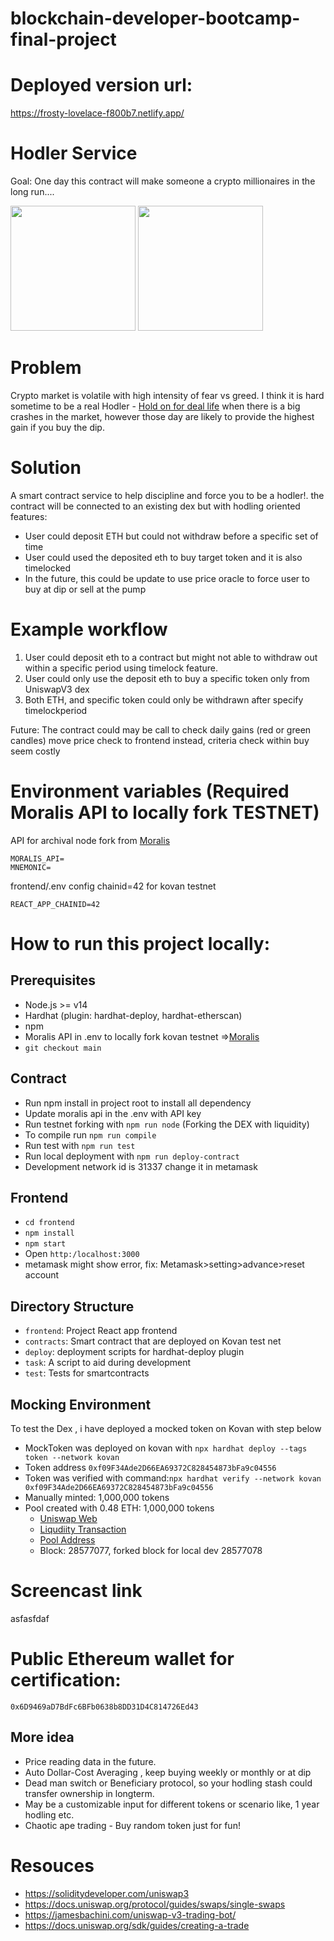 # blockchain-developer-bootcamp-final-project

# **Deployed version url:**

https://frosty-lovelace-f800b7.netlify.app/

# **Hodler Service**
Goal: One day this contract will make someone a crypto millionaires in the long run....
<p float="center">
<img src="https://user-images.githubusercontent.com/28585719/135728318-f0c39a20-7720-4948-b52e-8ef7c7011ad2.png" height="200" />
<img src="https://user-images.githubusercontent.com/28585719/135728337-0f91cfd2-4ab0-4b2f-838d-6be9cee72d8d.png" height="200" />
</p>

# **Problem**
Crypto market is volatile with high intensity of fear vs greed. I think it is hard sometime to be a real Hodler - [Hold on for deal life]( https://www.investopedia.com/terms/h/hodl.asp) when there is a big crashes in the market, however those day are likely to provide the highest gain if you buy the dip. 

# **Solution**
A smart contract service to help discipline and force you to be a hodler!. the contract will be connected to an existing dex but with hodling oriented features:
* User could deposit ETH but could not withdraw before a specific set of time
* User could used the deposited eth to buy target token and it is also timelocked
* In the future, this could be update to use price oracle to force user to buy at dip or sell at the pump


# **Example workflow**
1. User could deposit eth to a contract but might not able to withdraw out within a specific period using timelock feature.
2. User could only use the deposit eth to buy a specific token only from UniswapV3 dex
3. Both ETH, and specific token could only be withdrawn after specify timelockperiod

Future: The contract could may be call to check daily gains (red or green candles)  move price check to frontend instead, criteria check within buy seem costly 

# **Environment variables (Required Moralis API to locally fork TESTNET)**
API for archival node fork from [Moralis](https://moralis.io/)
```
MORALIS_API=
MNEMONIC=
```

frontend/.env config chainid=42 for kovan testnet
```
REACT_APP_CHAINID=42
```
# **How to run this project locally:**
## **Prerequisites**
- Node.js >= v14
- Hardhat (plugin: hardhat-deploy, hardhat-etherscan)
- npm
- Moralis API in .env to locally fork kovan testnet =>[Moralis](https://moralis.io/)
- `git checkout main`


## **Contract**
- Run npm install in project root to install all dependency
- Update moralis api in the .env with API key
- Run testnet forking with `npm run node` (Forking the DEX with liquidity)
- To compile run `npm run compile`
- Run test with `npm run test`
- Run local deployment with `npm run deploy-contract`
- Development network id is 31337 change it in metamask

## **Frontend**
- `cd frontend`
- `npm install`
- `npm start`
- Open `http:/localhost:3000`
- metamask might show error, fix: Metamask>setting>advance>reset account
## **Directory Structure**
- `frontend`: Project React app frontend
- `contracts`: Smart contract that are deployed on Kovan test net
- `deploy`: deployment scripts for hardhat-deploy plugin
- `task`: A script to aid during development
- `test`: Tests for smartcontracts

## **Mocking Environment**
To test the Dex , i have deployed a mocked token on Kovan with step below
- MockToken was deployed on kovan with `npx hardhat deploy --tags token --network kovan`
- Token address `0xf09F34Ade2D66EA69372C828454873bFa9c04556`
- Token was verified with command:`npx hardhat verify --network kovan 0xf09F34Ade2D66EA69372C828454873bFa9c04556`
- Manually minted: 1,000,000 tokens
- Pool created with 0.48 ETH: 1,000,000 tokens
  - [Uniswap Web](https://app.uniswap.org/#/add/ETH/0xf09F34Ade2D66EA69372C828454873bFa9c04556/500)
  - [Liqudiity Transaction](https://kovan.etherscan.io/tx/0xc29e5ad0c1f3475a358477853050e5ebd33b69fba370f75c1fc59df66f0121cc)
  - [Pool Address](https://kovan.etherscan.io/address/0x0b3977134f3343565f569aa6d37bbb9e4680ae6f)
  - Block: 28577077, forked block for local dev 28577078

# **Screencast link**
asfasfdaf
# **Public Ethereum wallet for certification:**
`0x6D9469aD7BdFc6BFb0638b8DD31D4C814726Ed43`
## **More idea** 
* Price reading data in the future.
* Auto Dollar-Cost Averaging , keep buying weekly or monthly or at dip
* Dead man switch or Beneficiary protocol, so your hodling stash could transfer ownership in longterm.
* May be a customizable input for different tokens or scenario like, 1 year hodling etc.
* Chaotic ape trading - Buy random token just for fun!

# **Resouces**

* https://soliditydeveloper.com/uniswap3
* https://docs.uniswap.org/protocol/guides/swaps/single-swaps
* https://jamesbachini.com/uniswap-v3-trading-bot/
* https://docs.uniswap.org/sdk/guides/creating-a-trade
  
